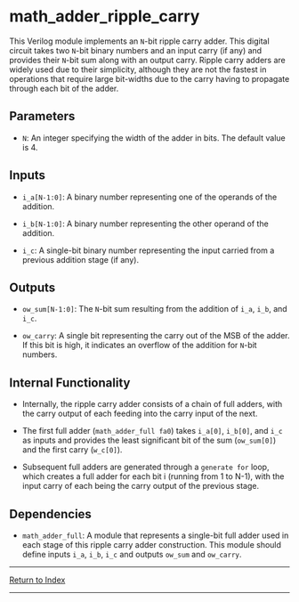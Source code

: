 # math_adder_ripple_carry

This Verilog module implements an `N`-bit ripple carry adder. This digital circuit takes two `N`-bit binary numbers and an input carry (if any) and provides their `N`-bit sum along with an output carry. Ripple carry adders are widely used due to their simplicity, although they are not the fastest in operations that require large bit-widths due to the carry having to propagate through each bit of the adder.

## Parameters

- `N`: An integer specifying the width of the adder in bits. The default value is 4.

## Inputs

- `i_a[N-1:0]`: A binary number representing one of the operands of the addition.

- `i_b[N-1:0]`: A binary number representing the other operand of the addition.

- `i_c`: A single-bit binary number representing the input carried from a previous addition stage (if any).

## Outputs

- `ow_sum[N-1:0]`: The `N`-bit sum resulting from the addition of `i_a`, `i_b`, and `i_c`.

- `ow_carry`: A single bit representing the carry out of the MSB of the adder. If this bit is high, it indicates an overflow of the addition for `N`-bit numbers.

## Internal Functionality

- Internally, the ripple carry adder consists of a chain of full adders, with the carry output of each feeding into the carry input of the next.

- The first full adder (`math_adder_full fa0`) takes `i_a[0]`, `i_b[0]`, and `i_c` as inputs and provides the least significant bit of the sum (`ow_sum[0]`) and the first carry (`w_c[0]`).

- Subsequent full adders are generated through a `generate for` loop, which creates a full adder for each bit i (running from 1 to N-1), with the input carry of each being the carry output of the previous stage.

## Dependencies

- `math_adder_full`: A module that represents a single-bit full adder used in each stage of this ripple carry adder construction. This module should define inputs `i_a`, `i_b`, `i_c` and outputs `ow_sum` and `ow_carry`.

---

[Return to Index](index.md)

---

